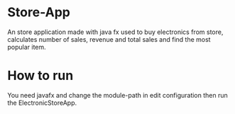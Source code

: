 # Store-App
An store application made with java fx used to buy electronics from store, calculates number of sales, revenue and total sales and find the most popular item.
# How to run
You need javafx and change the module-path in edit configuration then run the ElectronicStoreApp.
